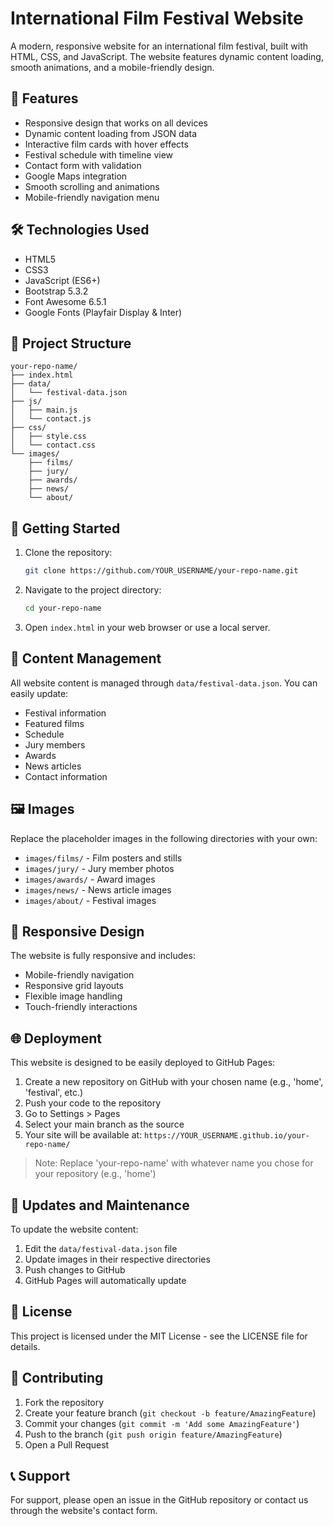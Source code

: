# International Film Festival Website

A modern, responsive website for an international film festival, built with HTML, CSS, and JavaScript. The website features dynamic content loading, smooth animations, and a mobile-friendly design.

## 🌟 Features

- Responsive design that works on all devices
- Dynamic content loading from JSON data
- Interactive film cards with hover effects
- Festival schedule with timeline view
- Contact form with validation
- Google Maps integration
- Smooth scrolling and animations
- Mobile-friendly navigation menu

## 🛠️ Technologies Used

- HTML5
- CSS3
- JavaScript (ES6+)
- Bootstrap 5.3.2
- Font Awesome 6.5.1
- Google Fonts (Playfair Display & Inter)

## 📁 Project Structure

```
your-repo-name/
├── index.html
├── data/
│   └── festival-data.json
├── js/
│   ├── main.js
│   └── contact.js
├── css/
│   ├── style.css
│   └── contact.css
└── images/
    ├── films/
    ├── jury/
    ├── awards/
    ├── news/
    └── about/
```

## 🚀 Getting Started

1. Clone the repository:
   ```bash
   git clone https://github.com/YOUR_USERNAME/your-repo-name.git
   ```

2. Navigate to the project directory:
   ```bash
   cd your-repo-name
   ```

3. Open `index.html` in your web browser or use a local server.

## 📝 Content Management

All website content is managed through `data/festival-data.json`. You can easily update:
- Festival information
- Featured films
- Schedule
- Jury members
- Awards
- News articles
- Contact information

## 🖼️ Images

Replace the placeholder images in the following directories with your own:
- `images/films/` - Film posters and stills
- `images/jury/` - Jury member photos
- `images/awards/` - Award images
- `images/news/` - News article images
- `images/about/` - Festival images

## 📱 Responsive Design

The website is fully responsive and includes:
- Mobile-friendly navigation
- Responsive grid layouts
- Flexible image handling
- Touch-friendly interactions

## 🌐 Deployment

This website is designed to be easily deployed to GitHub Pages:

1. Create a new repository on GitHub with your chosen name (e.g., 'home', 'festival', etc.)
2. Push your code to the repository
3. Go to Settings > Pages
4. Select your main branch as the source
5. Your site will be available at: `https://YOUR_USERNAME.github.io/your-repo-name/`

> Note: Replace 'your-repo-name' with whatever name you chose for your repository (e.g., 'home')

## 🔄 Updates and Maintenance

To update the website content:
1. Edit the `data/festival-data.json` file
2. Update images in their respective directories
3. Push changes to GitHub
4. GitHub Pages will automatically update

## 📄 License

This project is licensed under the MIT License - see the LICENSE file for details.

## 👥 Contributing

1. Fork the repository
2. Create your feature branch (`git checkout -b feature/AmazingFeature`)
3. Commit your changes (`git commit -m 'Add some AmazingFeature'`)
4. Push to the branch (`git push origin feature/AmazingFeature`)
5. Open a Pull Request

## 📞 Support

For support, please open an issue in the GitHub repository or contact us through the website's contact form. 